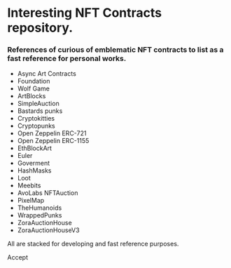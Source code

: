 # Interesting NFT Contracts repository.

### References of curious of emblematic NFT contracts to list as a fast reference for personal works.


- Async Art Contracts
- Foundation
- Wolf Game
- ArtBlocks
- SimpleAuction
- Bastards punks
- Cryptokitties
- Cryptopunks
- Open Zeppelin ERC-721
- Open Zeppelin ERC-1155
- EthBlockArt
- Euler
- Goverment
- HashMasks
- Loot
- Meebits
- AvoLabs NFTAuction
- PixelMap
- TheHumanoids
- WrappedPunks
- ZoraAuctionHouse
- ZoraAuctionHouseV3


All are stacked for developing and fast reference purposes.


Accept 